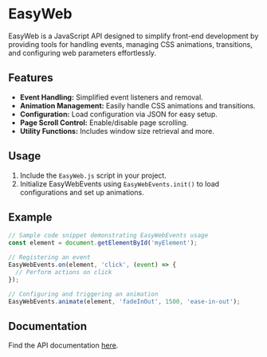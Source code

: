 # EasyWeb

EasyWeb is a JavaScript API designed to simplify front-end development by providing tools for handling events, managing CSS animations, transitions, and configuring web parameters effortlessly.

## Features

- **Event Handling:** Simplified event listeners and removal.
- **Animation Management:** Easily handle CSS animations and transitions.
- **Configuration:** Load configuration via JSON for easy setup.
- **Page Scroll Control:** Enable/disable page scrolling.
- **Utility Functions:** Includes window size retrieval and more.

## Usage

1. Include the `EasyWeb.js` script in your project.
2. Initialize EasyWebEvents using `EasyWebEvents.init()` to load configurations and set up animations.

## Example

```javascript
// Sample code snippet demonstrating EasyWebEvents usage
const element = document.getElementById('myElement');

// Registering an event
EasyWebEvents.on(element, 'click', (event) => {
  // Perform actions on click
});

// Configuring and triggering an animation
EasyWebEvents.animate(element, 'fadeInOut', 1500, 'ease-in-out');
```

## Documentation

Find the API documentation [here](https://github.com/YuketsuSh/EasyWeb/blob/main/docs/Configuration.md).
